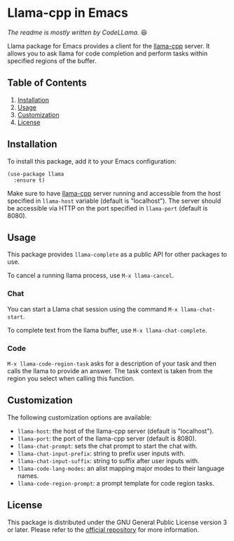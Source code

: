 # Llama-cpp in Emacs

*The readme is mostly written by CodeLLama.* :satisfied:

Llama package for Emacs provides a client for the
[llama-cpp](https://github.com/ggerganov/llama.cpp) server. It allows you to ask
llama for code completion and perform tasks within specified regions of the
buffer.

## Table of Contents

1. [Installation](#installation)
2. [Usage](#usage)
3. [Customization](#customization)
4. [License](#license)

## Installation

To install this package, add it to your Emacs configuration:

```elisp
(use-package llama
  :ensure t)
```

Make sure to have [llama-cpp](https://github.com/kurnevsky/llama-cpp) server
running and accessible from the host specified in `llama-host` variable (default
is "localhost"). The server should be accessible via HTTP on the port specified
in `llama-port` (default is 8080).

## Usage

This package provides `llama-complete` as a public API for other packages to use.

To cancel a running llama process, use `M-x llama-cancel`.

### Chat

You can start a Llama chat session using the command `M-x llama-chat-start`.

To complete text from the llama buffer, use `M-x llama-chat-complete`.

### Code

`M-x llama-code-region-task` asks for a description of your task and then calls the
llama to provide an answer. The task context is taken from the region you select
when calling this function.

## Customization

The following customization options are available:

* `llama-host`: the host of the llama-cpp server (default is "localhost").
* `llama-port`: the port of the llama-cpp server (default is 8080).
* `llama-chat-prompt`: sets the chat prompt to start the chat with.
* `llama-chat-input-prefix`: string to prefix user inputs with.
* `llama-chat-input-suffix`: string to suffix after user inputs with.
* `llama-code-lang-modes`: an alist mapping major modes to their language names.
* `llama-code-region-prompt`: a prompt template for code region tasks.

## License

This package is distributed under the GNU General Public License version 3 or
later. Please refer to the
[official repository](https://github.com/kurnevsky/llama.el) for more information.
